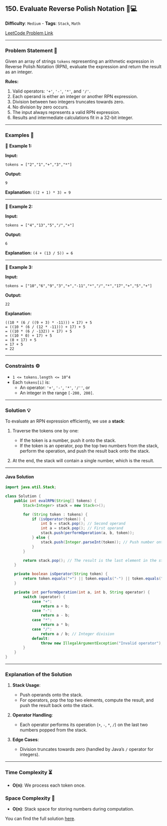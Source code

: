 ## 150. Evaluate Reverse Polish Notation 🧠💻

**Difficulty**: `Medium` - **Tags**: `Stack`, `Math`

[LeetCode Problem Link](https://leetcode.com/problems/evaluate-reverse-polish-notation/)

---

### Problem Statement 📜

Given an array of strings `tokens` representing an arithmetic expression in Reverse Polish Notation (RPN), evaluate the expression and return the result as an integer.

**Rules:**

1. Valid operators: `'+'`, `'-'`, `'*'`, and `'/'`.
2. Each operand is either an integer or another RPN expression.
3. Division between two integers truncates towards zero.
4. No division by zero occurs.
5. The input always represents a valid RPN expression.
6. Results and intermediate calculations fit in a 32-bit integer.

---

### Examples 🌟

🔹 **Example 1:**

**Input:**

```plaintext
tokens = ["2","1","+","3","*"]
```

**Output:**

```plaintext
9
```

**Explanation:**
`((2 + 1) * 3) = 9`

---

🔹 **Example 2:**

**Input:**

```plaintext
tokens = ["4","13","5","/","+"]
```

**Output:**

```plaintext
6
```

**Explanation:**
`(4 + (13 / 5)) = 6`

---

🔹 **Example 3:**

**Input:**

```plaintext
tokens = ["10","6","9","3","+","-11","*","/","*","17","+","5","+"]
```

**Output:**

```plaintext
22
```

**Explanation:**

```plaintext
((10 * (6 / ((9 + 3) * -11))) + 17) + 5
= ((10 * (6 / (12 * -11))) + 17) + 5
= ((10 * (6 / -132)) + 17) + 5
= ((10 * 0) + 17) + 5
= (0 + 17) + 5
= 17 + 5
= 22
```

---

### Constraints ⚙️

- `1 <= tokens.length <= 10^4`
- Each `tokens[i]` is:
  - An operator: `'+'`, `'-'`, `'*'`, `'/''`, or
  - An integer in the range `[-200, 200]`.

---

### Solution 💡

To evaluate an RPN expression efficiently, we use a **stack**:

1. Traverse the tokens one by one:

   - If the token is a number, push it onto the stack.
   - If the token is an operator, pop the top two numbers from the stack, perform the operation, and push the result back onto the stack.

2. At the end, the stack will contain a single number, which is the result.

---

#### Java Solution

```java
import java.util.Stack;

class Solution {
    public int evalRPN(String[] tokens) {
        Stack<Integer> stack = new Stack<>();

        for (String token : tokens) {
            if (isOperator(token)) {
                int b = stack.pop(); // Second operand
                int a = stack.pop(); // First operand
                stack.push(performOperation(a, b, token));
            } else {
                stack.push(Integer.parseInt(token)); // Push number onto stack
            }
        }

        return stack.pop(); // The result is the last element in the stack
    }

    private boolean isOperator(String token) {
        return token.equals("+") || token.equals("-") || token.equals("*") || token.equals("/");
    }

    private int performOperation(int a, int b, String operator) {
        switch (operator) {
            case "+":
                return a + b;
            case "-":
                return a - b;
            case "*":
                return a * b;
            case "/":
                return a / b; // Integer division
            default:
                throw new IllegalArgumentException("Invalid operator");
        }
    }
}
```

---

### Explanation of the Solution

1. **Stack Usage**:

   - Push operands onto the stack.
   - For operators, pop the top two elements, compute the result, and push the result back onto the stack.

2. **Operator Handling**:

   - Each operator performs its operation (`+`, `-`, `*`, `/`) on the last two numbers popped from the stack.

3. **Edge Cases**:
   - Division truncates towards zero (handled by Java’s `/` operator for integers).

---

### Time Complexity ⏳

- **O(n)**: We process each token once.

### Space Complexity 💾

- **O(n)**: Stack space for storing numbers during computation.

You can find the full solution [here](Solution.java).
